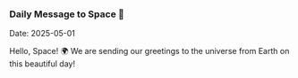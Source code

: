 ### Daily Message to Space 🌌
Date: 2025-05-01

Hello, Space! 🌍 We are sending our greetings to the universe from Earth on this beautiful day!
